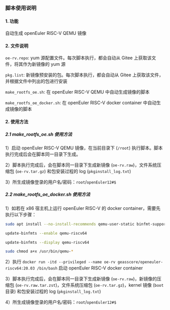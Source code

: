 ### 脚本使用说明

#### 1. 功能

自动生成 openEuler RISC-V QEMU 镜像

#### 2. 文件说明

`oe-rv.repo`: yum 源配置文件。每次脚本执行，都会自动从 Gitee 上获取该文件，将其作为新镜像的 yum 源

`pkg.list`: 新镜像预安装的包。每次脚本执行，都会自动从 Gitee 上获取该文件，并根据文件中列出的包进行安装

`make_rootfs_oe.sh`: 在 openEuler RISC-V QEMU 中自动生成镜像的脚本

`make_rootfs_oe_docker.sh`: 在 openEuler RISC-V docker container 中自动生成镜像的脚本

#### 2. 使用方法

##### 2.1 make_rootfs_oe.sh 使用方法

1）启动 openEuler RISC-V QEMU 镜像，在当前目录下 (`/root`) 执行脚本。脚本执行完成后会在脚本同一目录下生成。

2）脚本执行完成后，会在脚本同一目录下生成新镜像 (`oe-rv.raw`)，文件系统压缩包 (`oe-rv.tar.gz`) 和包安装过程的 log (`pkginstall_log.txt`)

3）所生成镜像登录的用户名/密码：`root`/`openEuler12#$`

##### 2.2 make_rootfs_oe_docker.sh 使用方法

1）如若在 x86 宿主机上运行 openEuler RISC-V 的 docker container，需要先执行以下步骤：

```bash
sudo apt install --no-install-recommends qemu-user-static binfmt-support

update-binfmts --enable qemu-riscv64

update-binfmts --display qemu-riscv64

sudo chmod a+x /usr/bin/qemu-*
```

2）执行 `docker run -itd --privileged --name oe-rv geasscore/openeuler-riscv64:20.03 /bin/bash` 启动 openEuler RISC-V docker container

3）脚本执行完成后，会在脚本同一目录下生成新镜像 (`oe-rv.raw`)，新镜像的压缩包 (`oe-rv.raw.tar.zst`)，文件系统压缩包 (`oe-rv.tar.gz`)，kernel 镜像 (`boot` 目录) 和包安装过程的 log (`pkginstall_log.txt`)

4）所生成镜像登录的用户名/密码：`root`/`openEuler12#$`
